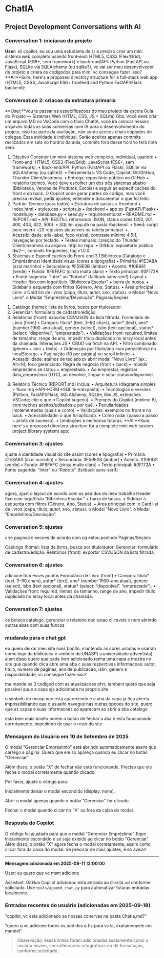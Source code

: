# ChatIA

## Project Development Conversations with AI

### Conversation 1: iniciacao do projeto
**User:** oii copilot, eu sou uma estudante de t.i e preciso criar um mini sistema web completo usando front-end: HTML5, CSS3 (Flex/Grid), JavaScript (ES6+, sem framework) e back-end/API: Python (FastAPI ou Flask), SQLite via SQLAlchemy (ou
sqlite3), vc vai ser meu desenvolvedor de projeto e criara os codigodos para mim, vc consegue fazer isso?
**AI:**Sure, here's a proposed directory structure for a full-stack web app (HTML5, CSS3, JavaScript ES6+ frontend and Python FastAPI/Flask backend):

### Conversation 2: criacao da estrutura primaria
**User:**vou te passar as especificacoes do meu projeto da escola Guia do Projeto — Sistemas Web (HTML, CSS, JS + SQLite) 
Obs. Você deve criar um arquivo MD no VsCode com o título ChatIA, você irá colocar  nesses arquivos todas as suas conversas com IA para o desenvolvimento do  projeto, isso faz parte da avaliação, não serão aceitos chats copiados de colegas. 
Essa atividade é individual. 
Serão aceitos apenas commits realizados em sala no horário da aula, commits fora  desse horário terá nota zero. 
1) Objetivo 
Construir um mini-sistema web completo, individual, usando: • Front-end: HTML5, CSS3 (Flex/Grid), JavaScript (ES6+, sem framework). 
• Back-end/API: Python (FastAPI ou Flask), SQLite via SQLAlchemy (ou  sqlite3). 
• Ferramentas: VS Code, Copilot, Git/GitHub, Thunder Client/Insomnia. • Entrega: repositório público no GitHub + relatório técnico. 
Você deve escolher um dos três sistemas abaixo (Biblioteca, Vendas de Produtos,  Escola) e seguir as especificações do front e do back. O Copilot pode gerar partes  do código, mas você precisa revisar, pedir ajustes, entender e documentar o  que foi feito. 
2) Padrão Técnico (para todos) 
• Estrutura de pastas 
• /frontend 
• index.html 
• styles.css 
• scripts.js 
• /backend 
• app.py (FastAPI/Flask) 
• models.py
• database.py 
• seed.py 
• requirements.txt 
• README.md 
• REPORT.md 
• API: RESTful, retornando JSON, status codes (200, 201, 400, 404, 422, 500). • SQLite: app.db na pasta /backend. 
• Seed: script para inserir ~20 registros plausíveis na tabela principal. 
• Acessibilidade: aria-label, foco visível, contraste mínimo 4.5:1, navegação  por teclado. 
• Testes manuais: coleção do Thunder Client/Insomnia ou arquivo .http no  repo. 
• GitHub: repositório público dw2-<seunome>-<tema>, commits  frequentes, tag v1.0.0. 
3) Sistemas e Especificações do Front-end 
3.1 Biblioteca (Catálogo e Empréstimos) 
Identidade visual (cores e tipografia) 
• Primária: #1E3A8A (azul marinho) 
• Secundária: #F59E0B (âmbar) 
• Acento: #10B981 (verde) 
• Fundo: #F8FAFC (cinza muito claro) 
• Texto principal: #0F172A 
• Fonte sugerida: “Inter” ou “Roboto” (fallback sans-serif) 
Layout 
• Header fixo com logo/título “Biblioteca Escolar” + barra de busca. • Sidebar à esquerda com filtros (Gênero, Ano, Status). 
• Área principal com: 
o Card list de livros (capa, título, autor, ano, status).
o Modal “Novo Livro”. 
o Modal “Empréstimo/Devolução”. 
Páginas/Seções 
1. Catálogo (home): lista de livros, busca por título/autor. 
2. Gerenciar: formulário de cadastro/edição. 
3. Relatórios (front): exportar CSV/JSON da lista filtrada. 
Formulário de Livro (front) 
• Campos: titulo* (text, 3–90 chars), autor* (text), ano* (number 1900–ano  atual), genero (select), isbn (text opcional), status* (select: “disponível”,  “emprestado”). 
• Validações front: required, limites de tamanho, range de ano, impedir título  duplicado no array local antes da chamada. 
Interações JS 
• CRUD via fetch na API. 
• Filtro combinado (gênero + ano + texto). 
• Ordenação por título/ano com persistência no localStorage. • Paginação (10 por página) ou scroll infinito. 
• Acessibilidade: atalhos de teclado p/ abrir modal “Novo Livro” (ex.: Alt+N),  foco gerenciado. 
Regra de negócio (front + back) 
• Impedir empréstimo se status = emprestado. 
• Ao emprestar, registrar data_emprestimo (UTC), ao devolver, limpar e setar  status=disponível. 
8) Relatório Técnico (REPORT.md) 
Inclua: 
• Arquitetura (diagrama simples + fluxo req→API→ORM→SQLite→resposta). 
• Tecnologias e versões (Python, FastAPI/Flask, SQLAlchemy, SQLite, libs  JS, extensões VSCode; cite o que o Copilot sugeriu). 
• Prompts do Copilot (mínimo 6), com trechos aceitos/editados e por quê. • Peculiaridades implementadas (quais e como). 
• Validações: exemplos no front e no back. 
• Acessibilidade: o que foi aplicado. 
• Como rodar (passo a passo + prints de sucesso). 
• Limitações e melhorias futuras.
**AI:**Sure, here's a proposed directory structure for a complete mini web system project (library system) app:

### Conversation 3: ajustes 
ajuste a identidade visual do site assim (cores e tipografia)
• Primária: #1E3A8A (azul marinho)
• Secundária: #F59E0B (âmbar)
• Acento: #10B981 (verde)
• Fundo: #F8FAFC (cinza muito claro)
• Texto principal: #0F172A
• Fonte sugerida: “Inter” ou “Roboto” (fallback sans-serif)

### Conversation 4: ajustes
agora, ajust o layout de acordo com os pedidos do meu trabalho Header fixo com logo/título “Biblioteca Escolar” + barra de busca.
• Sidebar à esquerda com filtros (Gênero, Ano, Status).
• Área principal com:
o Card list de livros (capa, título, autor, ano, status).
o Modal “Novo Livro”.
o Modal “Empréstimo/Devolução”.

### Conversation 5: ajustes
crie paginas e secoes de acordo com oq estou pedindo Páginas/Seções

Catálogo (home): lista de livros, busca por título/autor.
Gerenciar: formulário de cadastro/edição.
Relatórios (front): exportar CSV/JSON da lista filtrada.

### Conversation 6: ajustes
adicione tbm esses pontos Formulário de Livro (front)
• Campos: titulo* (text, 3–90 chars), autor* (text), ano* (number 1900–ano
atual), genero (select), isbn (text opcional), status* (select: “disponível”,
“emprestado”).
• Validações front: required, limites de tamanho, range de ano, impedir título
duplicado no array local antes da chamada.

### Conversation 7: ajustes
os botoes catalogo, gerenciar e relatorio nao estao clicaveis e nem abrindo outras abas com suas funcos

### mudando para o chat gpt

eu quero deixar meu site mais bonito, mantendo as cores usadas e usando como logo da biblioteca o simbolo do UNASP( a universidade adventista), alem disso quero que cada livro adicionado tenha uma capa a mostra no site que quando clica abre uma aba c suas respectivas informacoes: autor, titulo, numero de paginas, ano de publicacao, isbn, genero e disponibilidade, vc consegue fazer isso?

me mande os 3 codigod com as atualizacoes pfvr, tambem quero que seja possivel quue a capa sja adicionada no proprio site

o simbolo do unasp nao esta aparecendo e a aba da capa ja fica aberta impossibilitando que o usuario navegue nas outras opcoes do site, quero que as capas e suas informacoes so aparecam ao abrir a aba catalogo

esta bem mais bonito porem o botao de fechar a aba n esta funcionando corretamente, impedindo de usar o resto do site

### Mensagem do Usuário em 10 de Setembro de 2025
O modal "Gerenciar Empréstimo" está abrindo automaticamente assim que carrego a página. Quero que ele só apareça quando eu clicar no botão "Gerenciar".

Além disso, o botão "X" de fechar não está funcionando. Preciso que ele feche o modal corretamente quando clicado.

Por favor, ajuste o código para:

Inicialmente deixar o modal escondido (display: none).

Abrir o modal apenas quando o botão "Gerenciar" for clicado.

Fechar o modal quando clicar no "X" ou fora da caixa do modal.

### Resposta do Copilot
O código foi ajustado para que o modal "Gerenciar Empréstimo" fique inicialmente escondido e só seja exibido ao clicar no botão "Gerenciar". Além disso, o botão "X" agora fecha o modal corretamente, assim como clicar fora da caixa do modal. Se precisar de mais ajustes, é só avisar!

---

**Mensagem adicionada em 2025-09-11 12:00:00**

User: eu quero que vc msm adicione

Assistant: GitHub Copilot adicionou esta entrada ao `ChatIA.md` conforme solicitado. Use `tools/append_chat.py` para automatizar futuras entradas localmente.

### Entradas recentes do usuário (adicionadas em 2025-09-18)

"copilot, vc esta adicionado as nossas conervas na pasta ChatIa,md?"

"quero q vc adicione todos os pedidos q fiz para vc la, exatamenyete cm mandei"


> Observação: essas linhas foram adicionadas exatamente como o usuário enviou, sem alterações ortográficas ou de formatação, conforme solicitado.